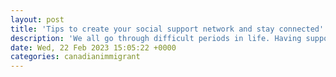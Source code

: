 ```yaml
---
layout: post
title: 'Tips to create your social support network and stay connected'
description: 'We all go through difficult periods in life. Having supportive people to count on can make the difference in managing those times. Research has shown that having good social relationships contributes to improved psychological and physical well-being.'
date: Wed, 22 Feb 2023 15:05:22 +0000
categories: canadianimmigrant
---
```


